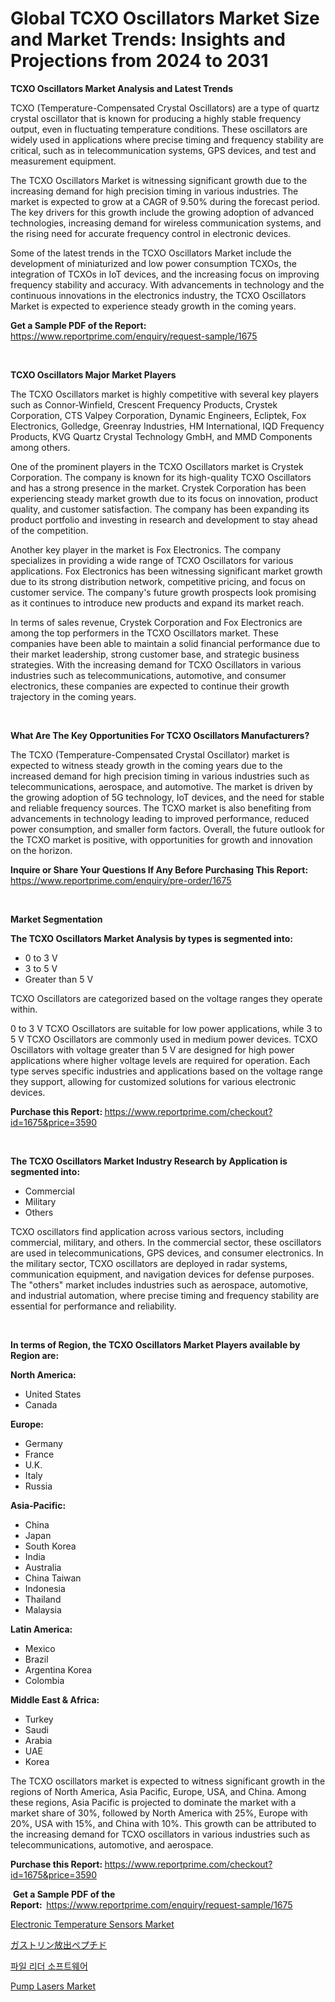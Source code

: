 <p><h1>Global TCXO Oscillators Market Size and Market Trends: Insights and Projections from 2024 to 2031</h1></p><p><strong>TCXO Oscillators Market Analysis and Latest Trends</strong></p>
<p><p>TCXO (Temperature-Compensated Crystal Oscillators) are a type of quartz crystal oscillator that is known for producing a highly stable frequency output, even in fluctuating temperature conditions. These oscillators are widely used in applications where precise timing and frequency stability are critical, such as in telecommunication systems, GPS devices, and test and measurement equipment.</p><p>The TCXO Oscillators Market is witnessing significant growth due to the increasing demand for high precision timing in various industries. The market is expected to grow at a CAGR of 9.50% during the forecast period. The key drivers for this growth include the growing adoption of advanced technologies, increasing demand for wireless communication systems, and the rising need for accurate frequency control in electronic devices.</p><p>Some of the latest trends in the TCXO Oscillators Market include the development of miniaturized and low power consumption TCXOs, the integration of TCXOs in IoT devices, and the increasing focus on improving frequency stability and accuracy. With advancements in technology and the continuous innovations in the electronics industry, the TCXO Oscillators Market is expected to experience steady growth in the coming years.</p></p>
<p><strong>Get a Sample PDF of the Report:&nbsp;</strong> <a href="https://www.reportprime.com/enquiry/request-sample/1675">https://www.reportprime.com/enquiry/request-sample/1675</a></p>
<p>&nbsp;</p>
<p><strong>TCXO Oscillators Major Market Players</strong></p>
<p><p>The TCXO Oscillators market is highly competitive with several key players such as Connor-Winfield, Crescent Frequency Products, Crystek Corporation, CTS Valpey Corporation, Dynamic Engineers, Ecliptek, Fox Electronics, Golledge, Greenray Industries, HM International, IQD Frequency Products, KVG Quartz Crystal Technology GmbH, and MMD Components among others.</p><p>One of the prominent players in the TCXO Oscillators market is Crystek Corporation. The company is known for its high-quality TCXO Oscillators and has a strong presence in the market. Crystek Corporation has been experiencing steady market growth due to its focus on innovation, product quality, and customer satisfaction. The company has been expanding its product portfolio and investing in research and development to stay ahead of the competition.</p><p>Another key player in the market is Fox Electronics. The company specializes in providing a wide range of TCXO Oscillators for various applications. Fox Electronics has been witnessing significant market growth due to its strong distribution network, competitive pricing, and focus on customer service. The company's future growth prospects look promising as it continues to introduce new products and expand its market reach.</p><p>In terms of sales revenue, Crystek Corporation and Fox Electronics are among the top performers in the TCXO Oscillators market. These companies have been able to maintain a solid financial performance due to their market leadership, strong customer base, and strategic business strategies. With the increasing demand for TCXO Oscillators in various industries such as telecommunications, automotive, and consumer electronics, these companies are expected to continue their growth trajectory in the coming years.</p></p>
<p>&nbsp;</p>
<p><strong>What Are The Key Opportunities For TCXO Oscillators Manufacturers?</strong></p>
<p><p>The TCXO (Temperature-Compensated Crystal Oscillator) market is expected to witness steady growth in the coming years due to the increased demand for high precision timing in various industries such as telecommunications, aerospace, and automotive. The market is driven by the growing adoption of 5G technology, IoT devices, and the need for stable and reliable frequency sources. The TCXO market is also benefiting from advancements in technology leading to improved performance, reduced power consumption, and smaller form factors. Overall, the future outlook for the TCXO market is positive, with opportunities for growth and innovation on the horizon.</p></p>
<p><strong>Inquire or Share Your Questions If Any Before Purchasing This Report:</strong> <a href="https://www.reportprime.com/enquiry/pre-order/1675">https://www.reportprime.com/enquiry/pre-order/1675</a></p>
<p>&nbsp;</p>
<p><strong>Market Segmentation</strong></p>
<p><strong>The TCXO Oscillators Market Analysis by types is segmented into:</strong></p>
<p><ul><li>0 to 3 V</li><li>3 to 5 V</li><li>Greater than 5 V</li></ul></p>
<p><p>TCXO Oscillators are categorized based on the voltage ranges they operate within. </p><p>0 to 3 V TCXO Oscillators are suitable for low power applications, while 3 to 5 V TCXO Oscillators are commonly used in medium power devices. TCXO Oscillators with voltage greater than 5 V are designed for high power applications where higher voltage levels are required for operation. Each type serves specific industries and applications based on the voltage range they support, allowing for customized solutions for various electronic devices.</p></p>
<p><strong>Purchase this Report:&nbsp;</strong><a href="https://www.reportprime.com/checkout?id=1675&price=3590">https://www.reportprime.com/checkout?id=1675&price=3590</a></p>
<p>&nbsp;</p>
<p><strong>The TCXO Oscillators Market Industry Research by Application is segmented into:</strong></p>
<p><ul><li>Commercial</li><li>Military</li><li>Others</li></ul></p>
<p><p>TCXO oscillators find application across various sectors, including commercial, military, and others. In the commercial sector, these oscillators are used in telecommunications, GPS devices, and consumer electronics. In the military sector, TCXO oscillators are deployed in radar systems, communication equipment, and navigation devices for defense purposes. The "others" market includes industries such as aerospace, automotive, and industrial automation, where precise timing and frequency stability are essential for performance and reliability.</p></p>
<p>&nbsp;</p>
<p><strong>In terms of Region, the TCXO Oscillators Market Players available by Region are:</strong></p>
<p>
    <p> <strong> North America: </strong>
        <ul>
            <li>United States</li>
            <li>Canada</li>
        </ul>
        </p> 
    <p> <strong> Europe: </strong>
        <ul>
            <li>Germany</li>
            <li>France</li>
            <li>U.K.</li>
            <li>Italy</li>
            <li>Russia</li>
        </ul>
        </p> 
    <p> <strong> Asia-Pacific: </strong>
        <ul>
            <li>China</li>
            <li>Japan</li>
            <li>South Korea</li>
            <li>India</li>
            <li>Australia</li>
            <li>China Taiwan</li>
            <li>Indonesia</li>
            <li>Thailand</li>
            <li>Malaysia</li>
        </ul>
        </p> 
    <p> <strong> Latin America: </strong>
        <ul>
            <li>Mexico</li>
            <li>Brazil</li>
            <li>Argentina Korea</li>
            <li>Colombia</li>
        </ul>
        </p> 
    <p> <strong> Middle East & Africa: </strong>
        <ul>
            <li>Turkey</li>
            <li>Saudi</li>
            <li>Arabia</li>
            <li>UAE</li>
            <li>Korea</li>
        </ul>
    </p>
    </p>
<p><p>The TCXO oscillators market is expected to witness significant growth in the regions of North America, Asia Pacific, Europe, USA, and China. Among these regions, Asia Pacific is projected to dominate the market with a market share of 30%, followed by North America with 25%, Europe with 20%, USA with 15%, and China with 10%. This growth can be attributed to the increasing demand for TCXO oscillators in various industries such as telecommunications, automotive, and aerospace.</p></p>
<p><strong>Purchase this Report: </strong><a href="https://www.reportprime.com/checkout?id=1675&price=3590">https://www.reportprime.com/checkout?id=1675&price=3590</a></p>
<p>&nbsp;<strong>Get a Sample PDF of the Report:&nbsp;&nbsp;</strong><a href="https://www.reportprime.com/enquiry/request-sample/1675">https://www.reportprime.com/enquiry/request-sample/1675</a></p>
<p><strong></strong></p>
<p><p><a href="https://github.com/peachesmcdowel1/Market-Research-Report-List-2/blob/main/electronic-temperature-sensors-market.md">Electronic Temperature Sensors Market</a></p><p><a href="https://github.com/AriMuller2009/Market-Research-Report-List-1/blob/main/26321889985.md">ガストリン放出ペプチド</a></p><p><a href="https://github.com/JeromeRtyau89966/Market-Research-Report-List-1/blob/main/37700959394.md">파일 리더 소프트웨어</a></p><p><a href="https://github.com/redneck06/Market-Research-Report-List-2/blob/main/pump-lasers-market.md">Pump Lasers Market</a></p></p>
